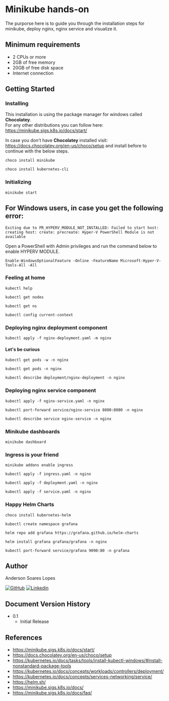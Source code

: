 # Minikube hands-on

The purporse here is to guide you through the installation steps for minikube, deploy nginx, nginx service and visualize it.

## Minimum requirements

- 2 CPUs or more
- 2GB of free memory
- 20GB of free disk space
- Internet connection

## Getting Started

### Installing

This installation is using the package manager for windows called **Chocolatey**. <br>
For any other distributions you can follow here: https://minikube.sigs.k8s.io/docs/start/ <p>
In case you don't have **Chocolatey** installed visit: https://docs.chocolatey.org/en-us/choco/setup and install before to continue with the below steps.

```
choco install minikube
```

```
choco install kubernetes-cli
```

### Initializing

```
minikube start
```

## For Windows users, in case you get the following error:

```
Exiting due to PR_HYPERV_MODULE_NOT_INSTALLED: Failed to start host: creating host: create: precreate: Hyper-V PowerShell Module is not available
```

Open a PowerShell with Admin privileges and run the command below to enable HYPERV MODULE.

```
Enable-WindowsOptionalFeature -Online -FeatureName Microsoft-Hyper-V-Tools-All -All
```

### Feeling at home

```
kubectl help
```

```
kubectl get nodes
```

```
kubectl get ns
```

```
kubectl config current-context
```

### Deploying nginx deployment component

```
kubectl apply -f nginx-deployment.yaml -m nginx
```

#### Let's be curious

```
kubectl get pods -w -n nginx
```

```
kubectl get pods -n nginx
```

```
kubectl describe deployment/nginx-deployment -n nginx
```

### Deploying nginx service component

```
kubectl apply -f nginx-service.yaml -n nginx

```

```
kubectl port-forward service/nginx-service 8080:8080 -n nginx
```

```
kubectl describe service nginx-service -n nginx
```

### Minikube dashboards

```
minikube dashboard
```

### Ingress is your friend

```
minikube addons enable ingress
```

```
kubectl apply -f ingress.yaml -n nginx
```

```
kubectl apply -f deployment.yaml -n nginx
```

```
kubectl apply -f service.yaml -n nginx
```

### Happy Helm Charts

```
choco install kubernetes-helm
```

```
kubectl create namespace grafana
```

```
helm repo add grafana https://grafana.github.io/helm-charts
```

```
helm install grafana grafana/grafana -n nginx
```

```
kubectl port-forward service/grafana 9090:80 -n grafana
```

<p>

## Author

Anderson Soares Lopes

[![GitHub](https://skillicons.dev/icons?i=github)](https://github.com/lopes221)
[![Linkedin](https://skillicons.dev/icons?i=linkedin)](https://www.linkedin.com/in/andersonsoaresl/)

## Document Version History

- 0.1
  - Initial Release

## References

- https://minikube.sigs.k8s.io/docs/start/
- https://docs.chocolatey.org/en-us/choco/setup
- https://kubernetes.io/docs/tasks/tools/install-kubectl-windows/#install-nonstandard-package-tools
- https://kubernetes.io/docs/concepts/workloads/controllers/deployment/
- https://kubernetes.io/docs/concepts/services-networking/service/
- https://helm.sh/
- https://minikube.sigs.k8s.io/docs/
- https://minikube.sigs.k8s.io/docs/faq/
